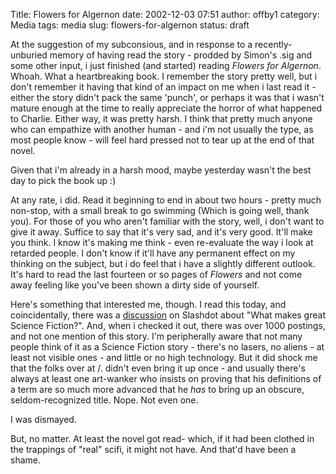 Title: Flowers for Algernon
date: 2002-12-03 07:51
author: offby1
category: Media
tags: media
slug: flowers-for-algernon
status: draft

At the suggestion of my subconsious, and in response to a recently-unburied memory of having read the story - prodded by Simon's .sig and some other input, i just finished (and started) reading *Flowers for Algernon*. Whoah. What a heartbreaking book. I remember the story pretty well, but i don't remember it having that kind of an impact on me when i last read it - either the story didn't pack the same 'punch', or perhaps it was that i wasn't mature enough at the time to really appreciate the horror of what happened to Charlie. Either way, it was pretty harsh. I think that pretty much anyone who can empathize with another human - and i'm not usually the type, as most people know - will feel hard pressed not to tear up at the end of that novel.

Given that i'm already in a harsh mood, maybe yesterday wasn't the best day to pick the book up :)

At any rate, i did. Read it beginning to end in about two hours - pretty much non-stop, with a small break to go swimming (Which is going well, thank you). For those of you who aren't familiar with the story, well, i don't want to give it away. Suffice to say that it's very sad, and it's very good. It'll make you think. I know it's making me think - even re-evaluate the way i look at retarded people. I don't know if it'll have any permanent effect on my thinking on the subject, but i do feel that i have a slightly different outlook. It's hard to read the last fourteen or so pages of *Flowers* and not come away feeling like you've been shown a dirty side of yourself.

Here's something that interested me, though. I read this today, and coincidentally, there was a [discussion](http://ask.slashdot.org/article.pl?sid=02/12/02/0324226&mode=thread&tid=99) on Slashdot about "What makes great Science Fiction?". And, when i checked it out, there was over 1000 postings, and not one mention of this story. I'm peripherally aware that not many people think of it as a Science Fiction story - there's no lasers, no aliens - at least not visible ones - and little or no high technology. But it did shock me that the folks over at /. didn't even bring it up once - and usually there's always at least one art-wanker who insists on proving that his definitions of a term are so much more advanced that he *has* to bring up an obscure, seldom-recognized title. Nope. Not even one.

I was dismayed.

But, no matter. At least the novel got read- which, if it had been clothed in the trappings of "real" scifi, it might not have. And that'd have been a shame.
